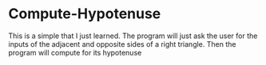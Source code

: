# Compute-Hypotenuse
This is a simple that I just learned. The program will just ask the user for the inputs of the adjacent and opposite sides of a right triangle. Then the program will compute for its hypotenuse
